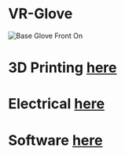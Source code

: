 # VR-Glove
<img src="https://github.com/TjadenWright/VR-Glove/blob/main/Images%20And%20Videos/GlovesInSteamVr.gif" alt="Base Glove Front On" title="Base Glove Front On" />

# 3D Printing [here](https://github.com/TjadenWright/VR-Glove/tree/main/Hardware/3D%20Print/README.md)

# Electrical [here](https://github.com/TjadenWright/VR-Glove/tree/main/Hardware/Electrical/README.md)

# Software [here]((https://github.com/TjadenWright/VR-Glove/tree/main/Software/README.md))
